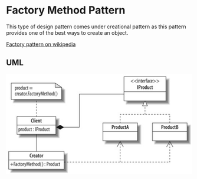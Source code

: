 Factory Method Pattern
========================

This type of design pattern comes under creational pattern as this pattern provides one of the best ways to create an object.

[Factory pattern on wikipedia](http://en.wikipedia.org/wiki/Factory_method_pattern)

UML
-----------------

![Alt text](/design-patterns/uml/factory_method.jpg)
